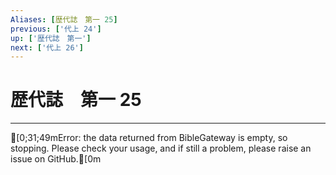```yaml
---
Aliases: [歴代誌　第一 25]
previous: ['代上 24']
up: ['歴代誌　第一']
next: ['代上 26']
---
```

# 歴代誌　第一 25

***
[0;31;49mError: the data returned from BibleGateway is empty, so stopping. Please check your usage, and if still a problem, please raise an issue on GitHub.[0m
